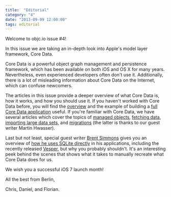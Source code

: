 ```yaml
---
title:  "Editorial"
category: "4"
date: "2013-09-09 12:00:00"
tags: editorial
---
```


[100]:/issues/4-core-data/importing-large-data-sets-into-core-data/
[200]:/issues/4-core-data/core-data-models-and-model-objects/
[300]:/issues/4-core-data/core-data-overview/
[400]:/issues/4-core-data/full-core-data-application/
[500]:/issues/4-core-data/SQLite-instead-of-core-data/
[600]:/issues/4-core-data/core-data-fetch-requests/
[700]:/issues/4-core-data/core-data-migration/


Welcome to objc.io issue #4!

In this issue we are taking an in-depth look into Apple's model layer framework, Core Data.

Core Data is a powerful object graph management and persistence framework, which has been available on both iOS and OS X for many years. Nevertheless, even experienced developers often don't use it. Additionally, there is a lot of misleading information about Core Data on the Internet, which can confuse newcomers.

The articles in this issue provide a deeper overview of what Core Data is, how it works, and how you should use it. If you haven't worked with Core Data before, you will find the [overview][300] and the example of building a [full Core Data application][400] useful. If you're familiar with Core Data, we have several articles which cover the topics of [managed objects][200], [fetching data][600], [importing large data sets][100], and [migrations][700] (the latter is thanks to our guest writer Martin Hwasser).

Last but not least, special guest writer [Brent Simmons](http://inessential.com) gives you an overview of [how he uses SQLite directly][500] in his applications, including the recently released [Vesper](http://vesperapp.co), but why you probably shouldn't. It's an interesting peek behind the scenes that shows what it takes to manually recreate what Core Data does for us.  

We wish you a successful iOS 7 launch month!

All the best from Berlin,

Chris, Daniel, and Florian.


[100]:/issues/4-core-data/importing-large-data-sets-into-core-data/
[110]:/issues/4-core-data/importing-large-data-sets-into-core-data/#efficient-importing
[120]:/issues/4-core-data/importing-large-data-sets-into-core-data/#user-generated-data

[200]:/issues/4-core-data/core-data-models-and-model-objects/
[210]:/issues/4-core-data/core-data-models-and-model-objects/#managed-objects
[220]:/issues/4-core-data/core-data-models-and-model-objects/#validation
[230]:/issues/4-core-data/core-data-models-and-model-objects/#ivars-in-managed-object-classes
[240]:/issues/4-core-data/core-data-models-and-model-objects/#entity-vs-class-hierarchy
[250]:/issues/4-core-data/core-data-models-and-model-objects/#creating-objects
[260]:/issues/4-core-data/core-data-models-and-model-objects/#indexes

[300]:/issues/4-core-data/core-data-overview/
[310]:/issues/4-core-data/core-data-overview/#complicated-stacks
[320]:/issues/4-core-data/core-data-overview/#getting-to-objects

[400]:/issues/4-core-data/full-core-data-application/

[500]:/issues/4-core-data/SQLite-instead-of-core-data/

[600]:/issue-4/core-data-fetch-requests.html

[700]:/issue-4/core-data-migration.html